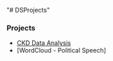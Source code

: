 "# DSProjects" 


### Projects

* [CKD Data Analysis](CKD_Analysis/ckdPred.ipynb)
* [WordCloud - Political Speech]
